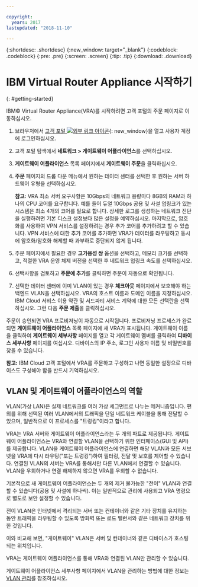 ```yaml
---

copyright:
  years: 2017
lastupdated: "2018-11-10"

---
```


{:shortdesc: .shortdesc}
{:new_window: target="_blank"}
{:codeblock: .codeblock}
{:pre: .pre}
{:screen: .screen}
{:tip: .tip}
{:download: .download}


# IBM Virtual Router Appliance 시작하기
{: #getting-started}

IBM© Virtual Router Appliance(VRA)를 시작하려면 고객 포털의 주문 페이지로 이동하십시오.

1. 브라우저에서 [고객 포털 ![외부 링크 아이콘](../../icons/launch-glyph.svg "외부 링크 아이콘")](https://control.softlayer.com/){: new_window}을 열고 사용자 계정에 로그인하십시오.
2. 고객 포털 탐색에서 **네트워크 > 게이트웨이 어플라이언스**를 선택하십시오.
3. **게이트웨이 어플라이언스** 목록 페이지에서 **게이트웨이 주문**을 클릭하십시오.
4. **주문** 페이지의 드롭 다운 메뉴에서 원하는 데이터 센터를 선택한 후 원하는 서버 하드웨어 유형을 선택하십시오.

    **참고:** VRA 최소 서버 요구사항은 10Gbps의 네트워크 용량마다 8GB의 RAM과 하나의 CPU 코어를 요구합니다. 예를 들어 듀얼 10Gbps 공용 및 사설 업링크가 있는 시스템은 최소 4개의 코어를 필요로 합니다. 상세한 로그를 생성하는 네트워크 진단을 실행하려면 기본 디스크 설정보다 많은 설정을 예약하십시오. 마지막으로, 암호화를 사용하여 VPN 서비스를 설정하려는 경우 추가 코어를 추가하려고 할 수 있습니다. VPN 서비스에 대한 추가 코어를 추가하면 VRA가 데이터를 라우팅하고 동시에 암호화/암호화 해제할 때 과부하로 중단되지 않게 됩니다.

5. 주문 페이지에서 필요한 경우 **고가용성 쌍** 옵션을 선택하고, 메모리 크기를 선택하고, 적절한 VRA 운영 체제 버전을 선택한 후 네트워크 업링크 속도를 선택하십시오.

6. 선택사항을 검토하고 **주문에 추가**를 클릭하면 주문이 자동으로 확인됩니다.
7. 선택한 데이터 센터에 이미 VLAN이 있는 경우 **체크아웃** 페이지에서 보호해야 하는 백엔드 VLAN을 선택하십시오. VRA의 호스트 이름과 도메인 이름을 지정하십시오. IBM Cloud 서비스 이용 약관 및 서드파티 서비스 계약에 대한 모든 선택란을 선택하십시오. 그런 다음 **주문 제출**을 클릭하십시오.

주문이 승인되면 VRA 프로비저닝이 자동으로 시작됩니다. 프로비저닝 프로세스가 완료되면 **게이트웨이 어플라이언스** 목록 페이지에 새 VRA가 표시됩니다. 게이트웨이 이름을 클릭하여 **게이트웨이 세부사항** 페이지를 열고 각 게이트웨이 멤버를 클릭하여 **디바이스 세부사항** 페이지를 여십시오. 디바이스의 IP 주소, 로그인 사용자 이름 및 비밀번호를 찾을 수 있습니다.  

**참고:** IBM Cloud 고객 포털에서 VRA를 주문하고 구성하고 나면 동일한 설정으로 디바이스도 구성해야 함을 반드시 기억하십시오.

## VLAN 및 게이트웨이 어플라이언스의 역할
VLAN(가상 LAN)은 실제 네트워크를 여러 가상 세그먼트로 나누는 메커니즘입니다. 편의를 위해 선택된 여러 VLAN에서의 트래픽을 단일 네트워크 케이블을 통해 전달할 수 있으며, 일반적으로 이 프로세스를 "트렁킹"이라고 합니다.

VRA는 VRA 서버와 게이트웨이 어플라이언스라는 두 개의 파트로 제공됩니다. 게이트웨이 어플라이언스는 VRA와 연결할 VLAN을 선택하기 위한 인터페이스(GUI 및 API)를 제공합니다. VLAN을 게이트웨이 어플라이언스에 연결하면 해당 VLAN과 모든 서브넷을 VRA에 다시 라우팅("또는 트렁킹")하여 필터링, 전달 및 보호를 제어할 수 있습니다. 연결된 VLAN의 서버는 VRA를 통해서만 다른 VLAN에서 연결할 수 있습니다. VLAN을 우회하거나 연결 해제하지 않으면 VRA를 우회할 수 없습니다.

기본적으로 새 게이트웨이 어플라이언스는 두 개의 제거 불가능한 "전이" VLAN과 연결할 수 있습니다(공용 및 사설에 하나씩). 이는 일반적으로 관리에 사용되고 VRA 명령으로 별도로 보안 설정할 수 있습니다.

전이 VLAN은 인터넷에서 격리되는 서버 또는 컨테이너와 같은 기타 장치를 유지하는 동안 트래픽을 라우팅할 수 있도록 방화벽 또는 로드 밸런서와 같은 네트워크 장치를 위한 것입니다.

이와 비교해 보면, "게이트웨이" VLAN은 서버 및 컨테이너와 같은 디바이스가 호스팅되는 위치입니다.

VRA는 게이트웨이 어플라이언스를 통해 VRA와 연결된 VLAN만 관리할 수 있습니다.

게이트웨이 어플라이언스 세부사항 페이지에서 VLAN을 관리하는 방법에 대한 정보는 [VLAN 관리](/docs/infrastructure/virtual-router-appliance?topic=virtual-router-appliance-managing-your-vlans)를 참조하십시오.
